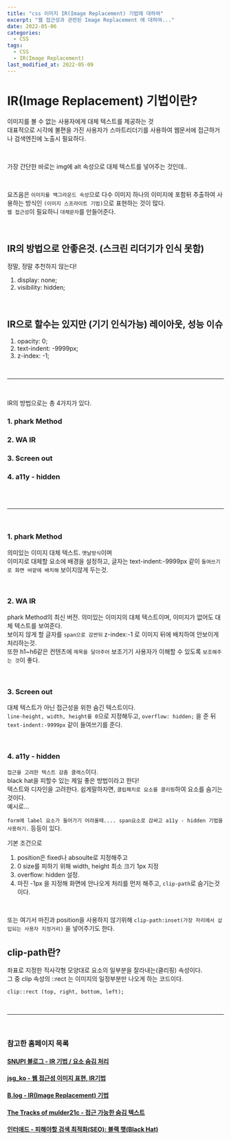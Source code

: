 ```yaml
---
title: "css 이미지 IR(Image Replacement) 기법에 대하여"
excerpt: "웹 접근성과 관련된 Image Replacement 에 대하여..."
date: 2022-05-06
categories:
  - CSS
tags:
  - CSS
  - IR(Image Replacement)
last_modified_at: 2022-05-09
---
```


# IR(Image Replacement) 기법이란?

이미지를 볼 수 없는 사용자에게 대체 텍스트를 제공하는 것  
대표적으로 시각에 불편을 가진 사용자가 스마트리더기를 사용하여 웹문서에 접근하거나 검색엔진에 노출시 필요하다.

<br>

가장 간단한 바로는 img에 alt 속성으로 대체 텍스트를 넣어주는 것인데..

<br>

요즈음은 `이미지를 백그라운드 속성`으로 다수 이미지 하나의 이미지에 포함뒤 추출하여 사용하는 방식인 `(이미지 스프라이트 기법)`으로 표현하는 것이 많다.  
`웹 접근성`이 필요하니 `대체문자`를 만들어준다.

<br>

## IR의 방법으로 안좋은것. (스크린 리더기가 인식 못함)

정말, 정말 추천하지 않는다!

1.  display: none;
2.  visibility: hidden;

<br>

## IR으로 할수는 있지만 (기기 인식가능) 레이아웃, 성능 이슈

1.  opacity: 0;
2.  text-indent: -9999px;
3.  z-index: -1;

<br>

---

<Br>

IR의 방법으로는 총 4가지가 있다.

### 1. phark Method

### 2. WA IR

### 3. Screen out

### 4. a11y - hidden

<br>

<br>

---

<br>

### 1. phark Method

의미있는 이미지 대체 텍스트. `옛날방식`이며  
이미지로 대체할 요소에 배경을 설정하고, 글자는 text-indent:-9999px 같이 `들여쓰기로 화면 바깥에 배치해` 보이지않게 두는것.

<br>

### 2. WA IR

phark Method의 최신 버전. 의미있는 이미지의 대체 텍스트이며, 이미지가 없어도 대체 텍스트를 보여준다.  
보이지 않게 할 글자를 `span으로 감싼뒤` z-index:-1 로 이미지 뒤에 배치하여 안보이게 처리하는것.  
또한 h1~h6같은 컨텐츠에 `제목을 달아주어` 보조기기 사용자가 이해할 수 있도록 `보조해주는 것`이 좋다.

<br>

### 3. Screen out

대체 텍스트가 아닌 접근성을 위한 숨긴 텍스트이다.  
`line-height, width, height를 0`으로 지정해두고, `overflow: hidden;` 을 준 뒤 `text-indent:-9999px` 같이 들여쓰기를 준다.

<br>

### 4. a11y - hidden

`접근을 고려한 텍스트 감춤 클래스`이다.  
black hat을 피할수 있는 제일 좋은 방법이라고 한다!  
텍스트와 디자인을 고려한다. 쉽게말하자면, `클립패치로 요소를 클리핑`하여 요소를 숨기는 것이다.  
예시로...

`form에 label 요소가 들어가기 어려울때.... span요소로 감싸고 a11y - hidden 기법을 사용하기.` 등등이 있다.

기본 조건으로

1. position은 fixed나 absoulte로 지정해주고
2. 0 size를 피하기 위해 width, height 최소 크기 1px 지정
3. overflow: hidden 설정.
4. 마진 -1px 을 지정해 화면에 안나오게 처리를 먼저 해주고, `clip-path`로 숨기는것이다.

<br>

또는 여기서 마진과 position을 사용하지 않기위해 `clip-path:inset(가장 자리에서 삽입되는 사용자 지정거리)` 을 넣어주기도 한다.

## clip-path란?

좌표로 지정한 직사각형 모양대로 요소의 일부분을 잘라내는(클리핑) 속성이다.  
그 중 clip 속성의 ::rect 는 이미지의 일정부분만 나오게 하는 코드이다.

`clip::rect (top, right, bottom, left);`

<br>

---

<br>

### 참고한 홈페이지 목록

#### [SNUPI 블로그 - IR 기법 / 요소 숨김 처리](https://snupi.tistory.com/109)

#### [jsg_ko - 웹 접근성 이미지 표현, IR기법](https://velog.io/@wltnrms0629/HTMLCSS-%EC%9B%B9-%EC%A0%91%EA%B7%BC%EC%84%B1%EC%9D%B4%EB%AF%B8%EC%A7%80-%ED%91%9C%ED%98%84-IR%EA%B8%B0%EB%B2%95)

#### [B.log - IR(Image Replacement) 기법](https://haneunbi.github.io/2020/06/01/css-ir/)

#### [The Tracks of mulder21c - 접근 가능한 숨김 텍스트](https://mulder21c.github.io/2019/03/22/screen-hide-text/)

#### [인터애드 - 피해야할 검색 최적화(SEO): 블랙 햇(Black Hat)](https://www.interad.com/category/insights/black-hat-seo.html)

